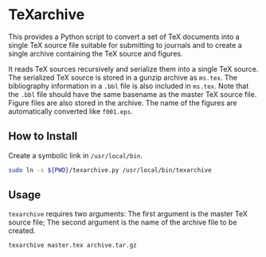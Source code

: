 # TeXarchive
This provides a Python script to convert a set of TeX documents into a single
TeX source file suitable for submitting to journals and to create a single
archive containing the TeX source and figures.

It reads TeX sources recursively and serialize them into a single TeX source.
The serialized TeX source is stored in a gunzip archive as `ms.tex`.
The bibliography information in a `.bbl` file is also included in `ms.tex`.
Note that the `.bbl` file should have the same basename as the master TeX
source file. Figure files are also stored in the archive. The name of the
figures are automatically converted like `f001.eps`.


## How to Install
Create a symbolic link in `/usr/local/bin`.

~~~sh
sudo ln -s ${PWD}/texarchive.py /usr/local/bin/texarchive
~~~


## Usage
`texarchive` requires two arguments: The first argument is the master TeX
source file; The second argument is the name of the archive file to be created.

~~~sh
texarchive master.tex archive.tar.gz
~~~
